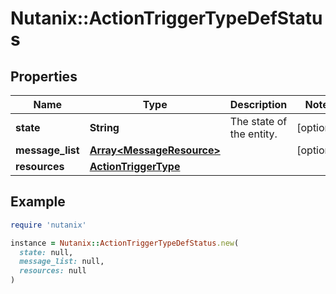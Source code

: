 # Nutanix::ActionTriggerTypeDefStatus

## Properties

| Name | Type | Description | Notes |
| ---- | ---- | ----------- | ----- |
| **state** | **String** | The state of the entity. | [optional] |
| **message_list** | [**Array&lt;MessageResource&gt;**](MessageResource.md) |  | [optional] |
| **resources** | [**ActionTriggerType**](ActionTriggerType.md) |  |  |

## Example

```ruby
require 'nutanix'

instance = Nutanix::ActionTriggerTypeDefStatus.new(
  state: null,
  message_list: null,
  resources: null
)
```

